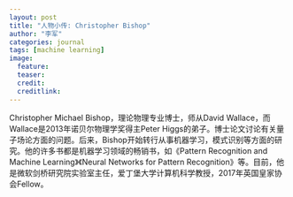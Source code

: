 ```yaml
---
layout: post
title: "人物小传: Christopher Bishop"
author: "李军"
categories: journal
tags: [machine learning]
image:
  feature: 
  teaser: 
  credit:
  creditlink:
---
```


Christopher Michael Bishop，理论物理专业博士，师从David Wallace，而Wallace是2013年诺贝尔物理学奖得主Peter Higgs的弟子。博士论文讨论有关量子场论方面的问题。后来，Bishop开始转行从事机器学习，模式识别等方面的研究。他的许多书都是机器学习领域的畅销书，如《Pattern Recognition and Machine Learning》《Neural Networks for Pattern Recognition》等。目前，他是微软剑桥研究院实验室主任，爱丁堡大学计算机科学教授，2017年英国皇家协会Fellow。
